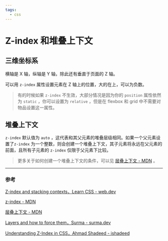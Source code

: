 ```yaml
---
tags:
  - css
---
```


# Z-index 和堆叠上下文

## 三维坐标系

横轴是 X 轴，纵轴是 Y 轴，除此还有垂直于页面的 Z 轴。

可以用 `z-index` 属性设置元素在 Z 轴上的位置，大的在上，可以为负数。

> 有的时候如果 `z-index` 不生效，大部分情况是因为你的 `position` 属性依然为 `static` ，你可以设置为 `relative` ，但是在 flexbox 和 grid 中不需要对物品设置这一属性。

## 堆叠上下文

`z-index` 默认值为 `auto` ，这代表和其父元素的堆叠层级相同。如果一个父元素设置了`z-index` 为一个整数，则会创建一个堆叠上下文，其子元素将永远在父元素的前面，且所有子元素的 `z-index` 仅限于父元素下比较。

> 更多关于如何创建一个堆叠上下文的条件，可以见 [层叠上下文 - MDN](https://developer.mozilla.org/zh-CN/docs/Web/CSS/CSS_Positioning/Understanding_z_index/The_stacking_context) 。

---

### 参考

[Z-index and stacking contexts，Learn CSS - web.dev](https://web.dev/learn/css/z-index/)

[z-index - MDN](https://developer.mozilla.org/zh-CN/docs/Web/CSS/z-index)

[层叠上下文 - MDN](https://developer.mozilla.org/zh-CN/docs/Web/CSS/CSS_Positioning/Understanding_z_index/The_stacking_context)

[Layers and how to force them，Surma - surma.dev](https://surma.dev/things/forcing-layers/)

[Understanding Z-Index in CSS，Ahmad Shadeed - ishadeed](https://ishadeed.com/article/understanding-z-index/)